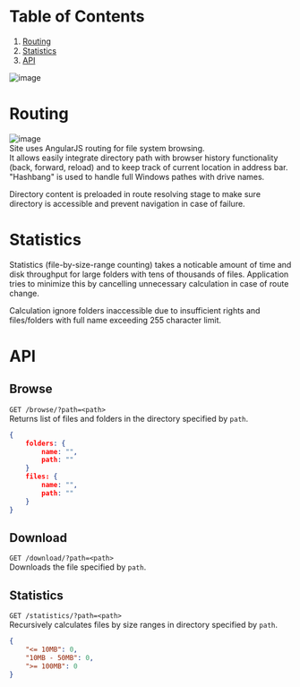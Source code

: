 # Table of Contents
1. [Routing](#routing)
2. [Statistics](#statistics)
3. [API](#api)

![image](https://cloud.githubusercontent.com/assets/4650832/18976754/f58c86ee-86bc-11e6-895a-5262ef8c2ad2.png)

# Routing
![image](https://cloud.githubusercontent.com/assets/4650832/18976403/46d7c52a-86ba-11e6-850b-123fb1031ba2.png)  
Site uses AngularJS routing for file system browsing.  
It allows easily integrate directory path with browser history functionality (back, forward, reload) and to keep track of current location in address bar.  
"Hashbang" is used to handle full Windows pathes with drive names.

Directory content is preloaded in route resolving stage to make sure directory is accessible and prevent navigation in case of failure.

# Statistics
Statistics (file-by-size-range counting) takes a noticable amount of time and disk throughput for large folders with tens of thousands of files. Application tries to minimize this by cancelling unnecessary calculation in case of route change.

Calculation ignore folders inaccessible due to insufficient rights and files/folders with full name exceeding 255 character limit.

# API
## Browse
`GET /browse/?path=<path>`  
Returns list of files and folders in the directory specified by `path`.

```json
{
    folders: {
        name: "",
        path: ""
    }
    files: {
        name: "",
        path: ""
    }
}
```

## Download
`GET /download/?path=<path>`  
Downloads the file specified by `path`.  

## Statistics
`GET /statistics/?path=<path>`  
Recursively calculates files by size ranges in directory specified by `path`.

```json
{
    "<= 10MB": 0,
    "10MB - 50MB": 0,
    ">= 100MB": 0
}
```
